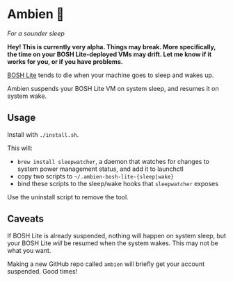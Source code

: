 # Ambien :pill:

_For a sounder sleep_

**Hey! This is currently very alpha. Things may break. More specifically, the time on your BOSH Lite-deployed VMs may drift. Let me know if it works for you, or if you have problems.**

[BOSH Lite](https://github.com/cloudfoundry/bosh-lite) tends to die when your machine goes to sleep and wakes up.

Ambien suspends your BOSH Lite VM on system sleep, and resumes it on system wake.

## Usage

Install with `./install.sh`.

This will:

* `brew install sleepwatcher`, a daemon that watches for changes to system power management status, and add it to launchctl
* copy two scripts to `~/.ambien-bosh-lite-{sleep|wake}`
* bind these scripts to the sleep/wake hooks that `sleepwatcher` exposes

Use the uninstall script to remove the tool.

## Caveats

If BOSH Lite is already suspended, nothing will happen on system sleep, but your BOSH Lite _will_ be resumed when the system wakes. This may not be what you want.

Making a new GitHub repo called `ambien` will briefly get your account suspended. Good times!
